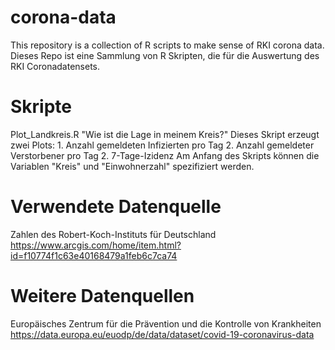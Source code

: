 # corona-data
This repository is a collection of R scripts to make sense of RKI corona data.
Dieses Repo ist eine Sammlung von R Skripten, die für die Auswertung des RKI Coronadatensets.

# Skripte
Plot_Landkreis.R
"Wie ist die Lage in meinem Kreis?"
Dieses Skript erzeugt zwei Plots:
        1. Anzahl gemeldeten Infizierten pro Tag
        2. Anzahl gemeldeter Verstorbener pro Tag
        2. 7-Tage-Izidenz
Am Anfang des Skripts können die Variablen "Kreis" und "Einwohnerzahl" spezifiziert werden.


# Verwendete Datenquelle
Zahlen des Robert-Koch-Instituts für Deutschland
https://www.arcgis.com/home/item.html?id=f10774f1c63e40168479a1feb6c7ca74


# Weitere Datenquellen
Europäisches Zentrum für die Prävention und die Kontrolle von Krankheiten
https://data.europa.eu/euodp/de/data/dataset/covid-19-coronavirus-data
